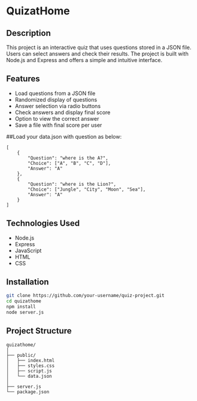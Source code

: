 # QuizatHome  

## Description
This project is an interactive quiz that uses questions stored in a JSON file. Users can select answers and check their results. The project is built with Node.js and Express and offers a simple and intuitive interface.

## Features
- Load questions from a JSON file
- Randomized display of questions
- Answer selection via radio buttons
- Check answers and display final score
- Option to view the correct answer
- Save a file with final score per user


##Load your data.json with question as below:
```
[
    {
        "Question": "where is the A?",
        "Choice": ["A", "B", "C", "D"],
        "Answer": "A"
    },
    {
        "Question": "where is the Lion?",
        "Choice": ["Jungle", "City", "Moon", "Sea"],
        "Answer": "A"
    }
]
```
## Technologies Used
- Node.js
- Express
- JavaScript
- HTML
- CSS

## Installation

   ```bash
   git clone https://github.com/your-username/quiz-project.git
   cd quizathome
   npm install
   node server.js
   ```


## Project Structure
```
quizathome/
│
├── public/
│   ├── index.html
│   ├── styles.css
│   ├── script.js
│   └── data.json
│
├── server.js
└── package.json
```
